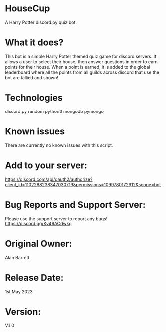 # HouseCup
A Harry Potter discord.py quiz bot. 


# What it does?
This bot is a simple Harry Potter themed quiz game for discord servers. It allows a user to select their house, then answer questions in order to earn points for their house. When a point is earned, it is added to the global leaderboard where all the points from all guilds across discord that use the bot are tallied and shown!

# Technologies

discord.py
random
python3
mongodb
pymongo 

# Known issues
There are currently no known issues with this script.

# Add to your server: 
https://discord.com/api/oauth2/authorize?client_id=1102288238347030719&permissions=1099780172912&scope=bot

# Bug Reports and Support Server:
Please use the support server to report any bugs! 
https://discord.gg/Kv49ACdwkq

# Original Owner: 
Alan Barrett

# Release Date:
1st May 2023

# Version:

V.1.0


